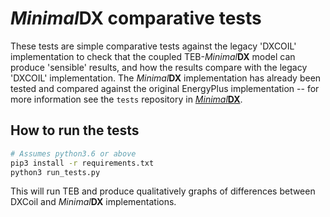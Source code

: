 # _Minimal_**DX** comparative tests

These tests are simple comparative tests against the legacy 'DXCOIL' implementation to check that the coupled TEB-_Minimal_**DX** model can produce 'sensible' results, and how the results compare with the legacy 'DXCOIL' implementation.
The _Minimal_**DX** implementation has already been tested and compared against the original EnergyPlus implementation -- for more information see the `tests` repository in [_Minimal_**DX**](https://github.com/dmey/minimal-dx).


## How to run the tests

``` sh
# Assumes python3.6 or above
pip3 install -r requirements.txt
python3 run_tests.py
```

This will run TEB and produce qualitatively graphs of differences between DXCoil and _Minimal_**DX** implementations.
